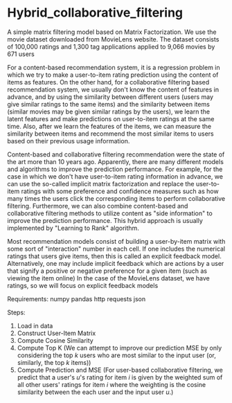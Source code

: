 # Hybrid_collaborative_filtering
A simple matrix filtering model based on Matrix Factorization. 
We use the movie dataset downloaded from MovieLens website. The dataset consists of 100,000 ratings and 1,300 tag applications
applied to 9,066 movies by 671 users

For a content-based recommendation system, it is a regression problem in which we try to make a user-to-item rating prediction using the content of items as features.  On the other hand, for a collaborative filtering based recommendation system, we usually don't know the content of features in advance, and by using the similarity between different users (users may give similar ratings to the same items) and the similarity between items (similar movies may be given similar ratings by the users), we learn the latent features and make predictions on user-to-item ratings at the same time. Also, after we learn the features of the items, we can measure the similarity between items and recommend the most similar items to users based on their previous usage information. 

Content-based and collaborative filtering recommendation were the state of the art more than 10 years ago. Apparently, there are many different models and algorithms to improve the prediction performance. For example, for the case in which we don't have user-to-item rating information in advance, we can use the so-called implicit matrix factorization and replace the user-to-item ratings with some preference and confidence measures such as how many times the users click the corresponding items to perform collaborative filtering. Furthermore, we can also combine content-based and collaborative filtering methods to utilize content as "side information" to improve the prediction performance. This hybrid approach is usually implemented by "Learning to Rank" algorithm.

Most recommendation models consist of building a user-by-item matrix with some sort of "interaction" number in each cell. If one includes the numerical ratings that users give items, then this is called an explicit feedback model. Alternatively, one may include implicit feedback which are actions by a user that signify a positive or negative preference for a given item (such as viewing the item online)
In the case of the MovieLens dataset, we have ratings, so we will focus on explicit feedback models

 Requirements:
 numpy
 pandas
 http
 requests
 json
 
 Steps:
 1. Load in data
 2. Construct User-Item Matrix
 3. Compute Cosine Similarity
 4. Compute Top K (We can attempt to improve our prediction MSE by only considering the top $k$ users who are most similar to the input user (or, similarly, the top $k$ items))
 4. Compute Prediction and MSE (For user-based collaborative filtering, we predict that a user's $u$'s rating for item $i$ is given by the weighted sum of all other users' ratings for item $i$ where the weighting is the cosine similarity between the each user and the input user $u$.)
 
 
